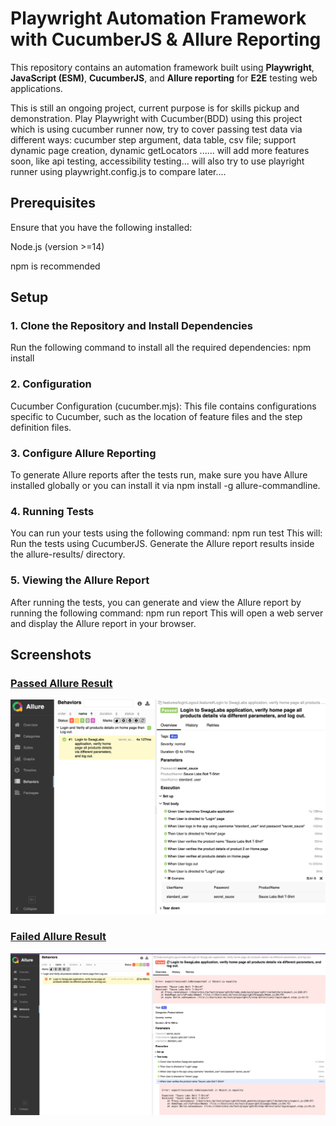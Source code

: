 <h1> Playwright Automation Framework with CucumberJS & Allure Reporting</h1>
<p>This repository contains an automation framework built using <strong>Playwright</strong>, <strong>JavaScript (ESM)</strong>, <strong>CucumberJS</strong>, and <strong>Allure reporting</strong> for <strong>E2E</strong> testing web applications.</p>

<p>This is still an ongoing project, current purpose is for skills pickup and demonstration. Play Playwright with Cucumber(BDD) using this project which is using cucumber runner now, try to cover passing test data via different ways: cucumber step argument, data table, csv file; support dynamic page creation, dynamic getLocators ...... will add more features soon, like api testing, accessibility testing... will also try to use playright runner using playwright.config.js to compare later....</p>


<h2> Prerequisites </h2>
<p>Ensure that you have the following installed:</p>
    <p> Node.js (version >=14) </p>
    <p> npm is recommended </p>


<h2> Setup </h2>
<h3> 1. Clone the Repository and Install Dependencies </h3>
Run the following command to install all the required dependencies:
    npm install

<h3> 2. Configuration </h3>
Cucumber Configuration (cucumber.mjs): This file contains configurations specific to Cucumber, such as the location of feature files and the step definition files.

<h3> 3. Configure Allure Reporting</h3>
To generate Allure reports after the tests run, make sure you have Allure installed globally or you can install it via npm install -g allure-commandline.

<h3> 4. Running Tests</h3>
You can run your tests using the following command:
    npm run test
This will:
    Run the tests using CucumberJS.
    Generate the Allure report results inside the allure-results/ directory.

<h3> 5. Viewing the Allure Report </h3>
After running the tests, you can generate and view the Allure report by running the following command:
    npm run report
This will open a web server and display the Allure report in your browser.


<h2> Screenshots </h2>

### [Passed Allure Result](screenshots/allure_1.png)
![](screenshots/allure_1.png)


### [Failed Allure Result](screenshots/allure_2.png)
![](screenshots/allure_2.png)
